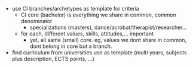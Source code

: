 * use CI branches/archetypes as template for criteria
  * CI core (bachelor) is everything we share in common, common denominator
    * specializations (masters), dance/acrobat/therapist/researcher...
  * for each, different values, skills, attitudes,... important
    * yet, all same (small) core. eg, values we dont share in common, dont belong in core but a branch.
* find curriculum from universities use as template (multi years, subjects plus description, ECTS points, ...)
